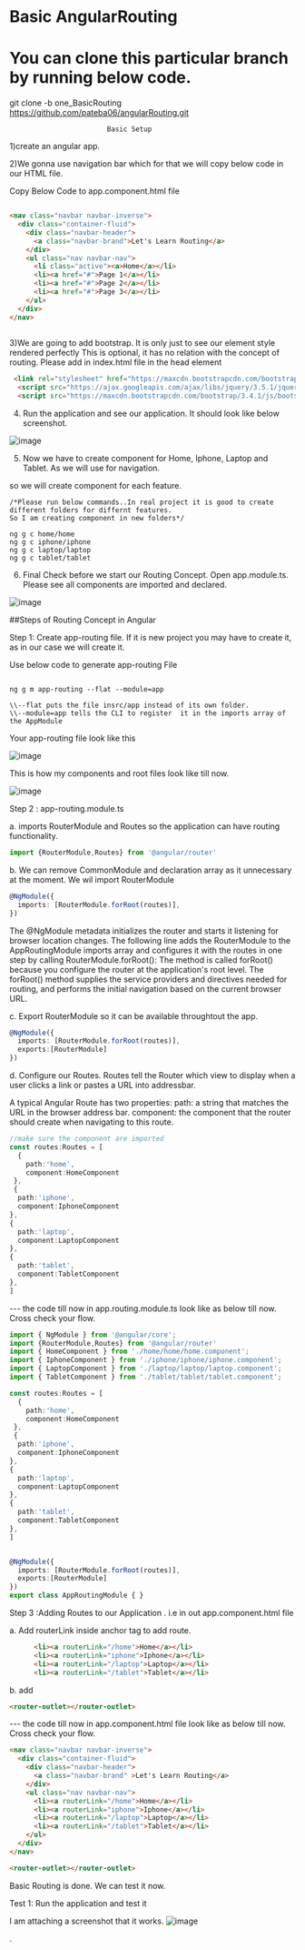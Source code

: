 # Basic AngularRouting
# You can clone this particular branch by running below code. 
git clone -b one_BasicRouting https://github.com/pateba06/angularRouting.git


                            Basic Setup

1)create an angular app.

2)We gonna use navigation bar which for that we will copy below code in our HTML file.

Copy Below Code to app.component.html file
```html

<nav class="navbar navbar-inverse">
  <div class="container-fluid">
    <div class="navbar-header">
      <a class="navbar-brand">Let's Learn Routing</a>
    </div>
    <ul class="nav navbar-nav">
      <li class="active"><a>Home</a></li>
      <li><a href="#">Page 1</a></li>
      <li><a href="#">Page 2</a></li>
      <li><a href="#">Page 3</a></li>
    </ul>
  </div>
</nav>
  

```

3)We are going to add bootstrap. It is only just to see our element style rendered perfectly
This is optional, it has no relation with the concept of routing. 
Please add in index.html file in the head element
```html
 <link rel="stylesheet" href="https://maxcdn.bootstrapcdn.com/bootstrap/3.4.1/css/bootstrap.min.css">
  <script src="https://ajax.googleapis.com/ajax/libs/jquery/3.5.1/jquery.min.js"></script>
  <script src="https://maxcdn.bootstrapcdn.com/bootstrap/3.4.1/js/bootstrap.min.js"></script>
```

4) Run the application and see our application. It should look like below screenshot. 

![image](https://user-images.githubusercontent.com/34305933/112254723-74775680-8c37-11eb-8074-1f44a861da3f.png)



5) Now we have to create component for Home, Iphone, Laptop and Tablet. As we will use for navigation.

so we will create component for each feature.

```
/*Please run below commands..In real project it is good to create different folders for differnt features.
So I am creating component in new folders*/

ng g c home/home   
ng g c iphone/iphone
ng g c laptop/laptop
ng g c tablet/tablet
```
6) Final Check before we start our Routing Concept. Open app.module.ts. Please see all components are imported and declared.

![image](https://user-images.githubusercontent.com/34305933/112248599-8dc6d580-8c2c-11eb-9755-1dca61dc73b0.png)


##Steps of Routing Concept in Angular

Step 1: Create app-routing file. If it is new project you may have to create it, as in our case we will create it. 

Use below code to generate app-routing File

```

ng g m app-routing --flat --module=app

\\--flat puts the file insrc/app instead of its own folder.
\\--module=app tells the CLI to register  it in the imports array of the AppModule
```
Your app-routing file look like this

![image](https://user-images.githubusercontent.com/34305933/112249981-0b8be080-8c2f-11eb-8bcc-c9e0e47f14e3.png)

This is how my components and root files look like till now.

![image](https://user-images.githubusercontent.com/34305933/112250222-63c2e280-8c2f-11eb-9b29-d0ad2244b95b.png)


Step 2 : app-routing.module.ts

a. imports RouterModule and Routes so the application can have routing functionality.

```ts
import {RouterModule,Routes} from '@angular/router'
```
b. We can remove CommonModule and declaration array as it unnecessary at the moment.
We wil import RouterModule

```ts
@NgModule({
  imports: [RouterModule.forRoot(routes)],
})
```
The @NgModule metadata initializes the router and starts it listening for browser location changes.
The following line adds the RouterModule to the AppRoutingModule imports array and configures it with the routes in one step by calling RouterModule.forRoot():
The method is called forRoot() because you configure the router at the application's root level. The forRoot() method supplies the service providers and directives needed for routing, and performs the initial navigation based on the current browser URL.

c. Export RouterModule so it can be available throughtout the app.

```ts
@NgModule({
  imports: [RouterModule.forRoot(routes)],
  exports:[RouterModule]
})
```

d. Configure our Routes. Routes tell the Router which view to display when a user clicks a link or pastes a URL into addressbar.

A typical Angular Route has two properties:
path: a string that matches the URL in the browser address bar.
component: the component that the router should create when navigating to this route.
```ts
//make sure the component are imported
const routes:Routes = [
  {
    path:'home', 
    component:HomeComponent
 },
 {
  path:'iphone', 
  component:IphoneComponent
},
{
  path:'laptop', 
  component:LaptopComponent
},
{
  path:'tablet', 
  component:TabletComponent
},
]
```

--- the code till now in app.routing.module.ts look like as below till now. Cross check your flow.

```ts
import { NgModule } from '@angular/core';
import {RouterModule,Routes} from '@angular/router'
import { HomeComponent } from './home/home/home.component';
import { IphoneComponent } from './iphone/iphone/iphone.component';
import { LaptopComponent } from './laptop/laptop/laptop.component';
import { TabletComponent } from './tablet/tablet/tablet.component';

const routes:Routes = [
  {
    path:'home', 
    component:HomeComponent
 },
 {
  path:'iphone', 
  component:IphoneComponent
},
{
  path:'laptop', 
  component:LaptopComponent
},
{
  path:'tablet', 
  component:TabletComponent
},
]


@NgModule({
  imports: [RouterModule.forRoot(routes)],
  exports:[RouterModule]
})
export class AppRoutingModule { }

```


Step 3 :Adding Routes to our Application . i.e in out app.component.html file

a. Add routerLink inside anchor tag to add route.
```html
      <li><a routerLink="/home">Home</a></li>
      <li><a routerLink="iphone">Iphone</a></li>
      <li><a routerLink="/laptop">Laptop</a></li>
      <li><a routerLink="/tablet">Tablet</a></li>


```

b. add <router-outlet> </router-outlet>

```html
<router-outlet></router-outlet>
```

--- the code till now in app.component.html file look like as below till now. Cross check your flow.

```html
<nav class="navbar navbar-inverse">
  <div class="container-fluid">
    <div class="navbar-header">
      <a class="navbar-brand" >Let's Learn Routing</a>
    </div>
    <ul class="nav navbar-nav">
      <li><a routerLink="/home">Home</a></li>
      <li><a routerLink="iphone">Iphone</a></li>
      <li><a routerLink="/laptop">Laptop</a></li>
      <li><a routerLink="/tablet">Tablet</a></li>
    </ul>
  </div>
</nav>

<router-outlet></router-outlet>
```

Basic Routing is done. We can test it now.

Test 1: Run the application and test it

I am attaching a screenshot that it works.
![image](https://user-images.githubusercontent.com/34305933/112256277-f23c6180-8c39-11eb-9f8c-bd2b4e200d61.png)

.
